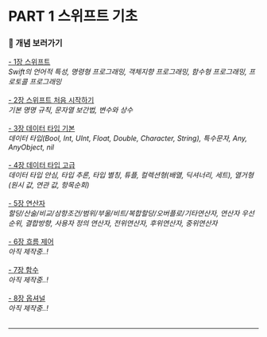 # PART 1 스위프트 기초
### 📖 개념 보러가기 <br>
[- 1장 스위프트](https://blog.naver.com/lgy0530/222831801403)<br>
*Swift의 언어적 특성, 명령형 프로그래밍, 객체지향 프로그래밍, 함수형 프로그래밍, 프로토콜 프로그래밍*<br><br>
[- 2장 스위프트 처음 시작하기](https://blog.naver.com/lgy0530/222835932536)<br>
*기본 명명 규칙, 문자열 보간법, 변수와 상수*<br><br>
[- 3장 데이터 타입 기본](https://blog.naver.com/lgy0530/222835940361)<br>
*데이터 타입(Bool, Int, UInt, Float, Double, Character, String), 특수문자, Any, AnyObject, nil*<br><br>
[- 4장 데이터 타입 고급](https://blog.naver.com/lgy0530/222836938651)<br>
*데이터 타입 안심, 타입 추론, 타입 별칭, 튜플, 컬렉션형(배열, 딕셔너리, 세트), 열거형(원시 값, 연관 값, 항목순회)*<br><br>
[- 5장 연산자](https://blog.naver.com/lgy0530/222837927634)<br>
*할당/산술/비교/삼항조건/범위/부울/비트/복합할당/오버플로/기타연산자, 연산자 우선순위, 결합방향, 사용자 정의 연산자, 전위연산자, 후위연산자, 중위연산자*<br><br>
[- 6장 흐름 제어]()<br>
*아직 제작중..!*<br><br>
[- 7장 함수]()<br>
*아직 제작중..!*<br><br>
[- 8장 옵셔널]()<br>
*아직 제작중..!*<br><br>
***
